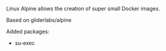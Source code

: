 Linux Alpine allows the creation of super small Docker images.

Based on gliderlabs/alpine

Added packages:
 - su-exec
